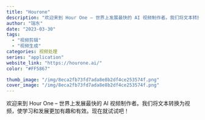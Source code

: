 ```yaml
---
title: "Hourone"
description: "欢迎来到 Hour One – 世界上发展最快的 AI 视频制作者。我们将文本转换为视频，使学习和发展更加有趣和有效。现"
author: "瑞东"
date: "2023-03-30"
tags:
  - "视频剪辑"
  - "视频生成"
categories: 视频处理
series: "application"
website_link: "https://hourone.ai/"
color: "#FF5867"

thumb_image: "/img/8eca2fb73fd7ada8e8b2df4ce253574f.png"
cover_image: "/img/8eca2fb73fd7ada8e8b2df4ce253574f.png"
---
```


欢迎来到 Hour One – 世界上发展最快的 AI 视频制作者。我们将文本转换为视频，使学习和发展更加有趣和有效。现在就试试吧！ 